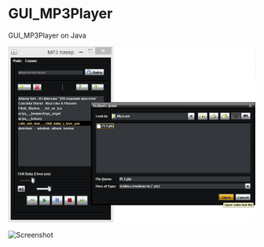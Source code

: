 # GUI_MP3Player
GUI_MP3Player on Java

![Screenshot](https://github.com/Katena/GUI_MP3Player/raw/master/img/Screen.jpg)


![Screenshot](https://github.com/Katena/GUI_MP3Player/raw/master/img/Screen2.jpg)
